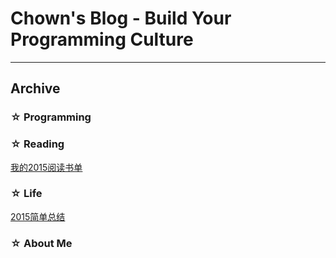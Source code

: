 # Chown's Blog - Build Your Programming Culture
---


## Archive

### ☆ Programming
[]()

### ☆ Reading
[我的2015阅读书单](Reading/2015-books-read.markdown)


### ☆ Life
[2015简单总结](Life/2015-big-events.markdown)

### ☆ About Me

